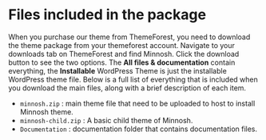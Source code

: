 # Files included in the package

When you purchase our theme from ThemeForest, you need to download the theme package from your themeforest account. Navigate to your downloads tab on ThemeForest and find Minnosh. Click the download button to see the two options. The **All files & documentation** contain everything, the **Installable** WordPress Theme is just the installable WordPress theme file. Below is a full list of everything that is included when you download the main files, along with a brief description of each item.

- `minnosh.zip` : main theme file that need to be uploaded to host to install Minnosh theme.
- `minnosh-child.zip` : A basic child theme of Minnosh.
- `Documentation` : documentation folder that contains documentation files.